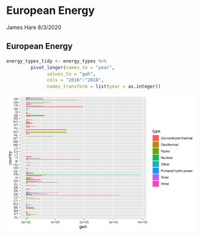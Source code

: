 European Energy
================
James Hare
8/3/2020

## European Energy

``` r
energy_types_tidy <- energy_types %>% 
         pivot_longer(names_to = "year", 
               values_to = "gwh", 
               cols = "2016":"2018",
               names_transform = list(year = as.integer)) 
```

![](European-Energy_files/figure-gfm/unnamed-chunk-2-1.png)<!-- -->

